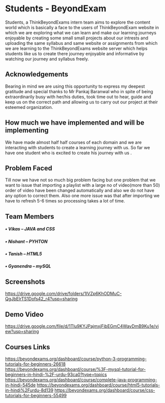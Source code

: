 
# Students - BeyondExam

Students, a ThinkBeyondExams intern team aims to explore the content world which is basically a face to the users of ThinkBeyondExam website in which we are exploring what we can learn and make our learning journeys enjoyable by creating some small small projects about our intrests and uploading the same syllabus and same website or assignments from which we are learning to the ThinkBeyondExams website server which helps students like us to create there journey enjoyable and informative by watching our journey and syllabus freely.


## Acknowledgements

Bearing in mind we are using this opportunity to express my deepest gratitude and special thanks to Mr Pankaj Baranwal who in spite of being extraordinarily busy with her/his duties, took time out to hear, guide and keep us on the correct path and allowing us to carry out our project at their esteemed organization.

## How much we have implemented and will be implementing
We have made almost half half courses of each domain and we are interacting with students to create a learning journey with us. So far we have one student who is excited to create his journey with us \.

## Problem Faced
Till now we have not so much big problem facing but one problem that we want to issue that importing a playlist with a large no of video(more than 50) order of video have been changed automatically and also we do not have any option to correct them. Also one more issue was that after importing we have to refresh 5-6 times so processing takes a lot of time.

## Team Members
##### •	Vikas – JAVA and CSS
##### •	Nishant – PYHTON
##### •	Tanish – HTML5
##### •	Gyanendra – mySQL


## Screenshots

https://drive.google.com/drive/folders/1IVZp6KhODMuC-QgJbElrTS1Dofs42_r4?usp=sharing

## Demo Video 

https://drive.google.com/file/d/1Tlu9KYJPajmxjFibEGmC4WavDmB9Ku1e/view?usp=sharing

## Courses Links

https://beyondexams.org/dashboard/course/python-3-programming-tutorials-for-beginners-26618
https://beyondexams.org/dashboard/course/%3F-mysql-tutorial-for-beginners-in-hindi-%2F-urdu-93ca0?type=topics
https://beyondexams.org/dashboard/course/complete-java-programming-in-hindi-545de
https://beyondexams.org/dashboard/course/html5-tutorials-in-hindi%2Furdu-8d139
https://beyondexams.org/dashboard/course/css-tutorials-for-beginners-55499

